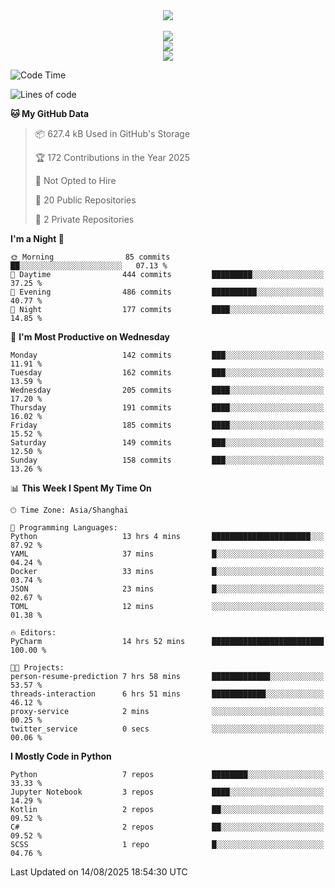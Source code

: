 <div align="center">
  <img src="https://readme-typing-svg.demolab.com?font=Zhi+Mang+Xing&size=40&pause=1000&color=000000&center=true&vCenter=true&lines=Baymax%E5%B0%8F%E6%8C%AF;Hello%20World"/><br/>
  <br/>
  <img src="https://skillicons.dev/icons?i=java,kotlin,python,c,cpp,html,css,javascript" /><br/>
  <img src="https://skillicons.dev/icons?i=spring,vue,pytorch,maven,gradle,mysql,sqlite,linux" /><br/>
  <img src="https://skillicons.dev/icons?i=idea,pycharm,webstorm,androidstudio,vscode,git,vim,md" /><br/>
</div>

<!--START_SECTION:waka-->
![Code Time](http://img.shields.io/badge/Code%20Time-1%2C264%20hrs%2048%20mins-blue)

![Lines of code](https://img.shields.io/badge/From%20Hello%20World%20I%27ve%20Written-6.1%20million%20lines%20of%20code-blue)

**🐱 My GitHub Data** 

> 📦 627.4 kB Used in GitHub's Storage 
 > 
> 🏆 172 Contributions in the Year 2025
 > 
> 🚫 Not Opted to Hire
 > 
> 📜 20 Public Repositories 
 > 
> 🔑 2 Private Repositories 
 > 
**I'm a Night 🦉** 

```text
🌞 Morning                85 commits          ██░░░░░░░░░░░░░░░░░░░░░░░   07.13 % 
🌆 Daytime                444 commits         █████████░░░░░░░░░░░░░░░░   37.25 % 
🌃 Evening                486 commits         ██████████░░░░░░░░░░░░░░░   40.77 % 
🌙 Night                  177 commits         ████░░░░░░░░░░░░░░░░░░░░░   14.85 % 
```
📅 **I'm Most Productive on Wednesday** 

```text
Monday                   142 commits         ███░░░░░░░░░░░░░░░░░░░░░░   11.91 % 
Tuesday                  162 commits         ███░░░░░░░░░░░░░░░░░░░░░░   13.59 % 
Wednesday                205 commits         ████░░░░░░░░░░░░░░░░░░░░░   17.20 % 
Thursday                 191 commits         ████░░░░░░░░░░░░░░░░░░░░░   16.02 % 
Friday                   185 commits         ████░░░░░░░░░░░░░░░░░░░░░   15.52 % 
Saturday                 149 commits         ███░░░░░░░░░░░░░░░░░░░░░░   12.50 % 
Sunday                   158 commits         ███░░░░░░░░░░░░░░░░░░░░░░   13.26 % 
```


📊 **This Week I Spent My Time On** 

```text
🕑︎ Time Zone: Asia/Shanghai

💬 Programming Languages: 
Python                   13 hrs 4 mins       ██████████████████████░░░   87.92 % 
YAML                     37 mins             █░░░░░░░░░░░░░░░░░░░░░░░░   04.24 % 
Docker                   33 mins             █░░░░░░░░░░░░░░░░░░░░░░░░   03.74 % 
JSON                     23 mins             █░░░░░░░░░░░░░░░░░░░░░░░░   02.67 % 
TOML                     12 mins             ░░░░░░░░░░░░░░░░░░░░░░░░░   01.38 % 

🔥 Editors: 
PyCharm                  14 hrs 52 mins      █████████████████████████   100.00 % 

🐱‍💻 Projects: 
person-resume-prediction 7 hrs 58 mins       █████████████░░░░░░░░░░░░   53.57 % 
threads-interaction      6 hrs 51 mins       ████████████░░░░░░░░░░░░░   46.12 % 
proxy-service            2 mins              ░░░░░░░░░░░░░░░░░░░░░░░░░   00.25 % 
twitter_service          0 secs              ░░░░░░░░░░░░░░░░░░░░░░░░░   00.06 % 
```

**I Mostly Code in Python** 

```text
Python                   7 repos             ████████░░░░░░░░░░░░░░░░░   33.33 % 
Jupyter Notebook         3 repos             ████░░░░░░░░░░░░░░░░░░░░░   14.29 % 
Kotlin                   2 repos             ██░░░░░░░░░░░░░░░░░░░░░░░   09.52 % 
C#                       2 repos             ██░░░░░░░░░░░░░░░░░░░░░░░   09.52 % 
SCSS                     1 repo              █░░░░░░░░░░░░░░░░░░░░░░░░   04.76 % 
```




 Last Updated on 14/08/2025 18:54:30 UTC
<!--END_SECTION:waka-->






